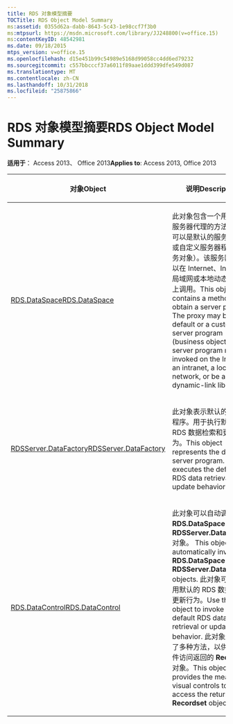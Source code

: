 ```yaml
---
title: RDS 对象模型摘要
TOCTitle: RDS Object Model Summary
ms:assetid: 0355d62a-dabb-8643-5c43-1e98ccf7f3b0
ms:mtpsurl: https://msdn.microsoft.com/library/JJ248800(v=office.15)
ms:contentKeyID: 48542981
ms.date: 09/18/2015
mtps_version: v=office.15
ms.openlocfilehash: d15e451b99c54989e5168d99058cc4dd6ed79232
ms.sourcegitcommit: c557bbcccf37a6011f89aae1ddd399dfe549d087
ms.translationtype: MT
ms.contentlocale: zh-CN
ms.lasthandoff: 10/31/2018
ms.locfileid: "25875866"
---
```

# <a name="rds-object-model-summary"></a><span data-ttu-id="b0c0a-102">RDS 对象模型摘要</span><span class="sxs-lookup"><span data-stu-id="b0c0a-102">RDS Object Model Summary</span></span>


<span data-ttu-id="b0c0a-103">**适用于**： Access 2013、 Office 2013</span><span class="sxs-lookup"><span data-stu-id="b0c0a-103">**Applies to**: Access 2013, Office 2013</span></span>

<table>
<colgroup>
<col style="width: 50%" />
<col style="width: 50%" />
</colgroup>
<thead>
<tr class="header">
<th><p><span data-ttu-id="b0c0a-104">对象</span><span class="sxs-lookup"><span data-stu-id="b0c0a-104">Object</span></span></p></th>
<th><p><span data-ttu-id="b0c0a-105">说明</span><span class="sxs-lookup"><span data-stu-id="b0c0a-105">Description</span></span></p></th>
</tr>
</thead>
<tbody>
<tr class="odd">
<td><p><span data-ttu-id="b0c0a-106"><a href="dataspace-object-rds.md">RDS.DataSpace</a></span><span class="sxs-lookup"><span data-stu-id="b0c0a-106"><a href="dataspace-object-rds.md">RDS.DataSpace</a></span></span></p></td>
<td><p><span data-ttu-id="b0c0a-p101">此对象包含一个用于获取服务器代理的方法。代理可以是默认的服务器程序或自定义服务器程序（业务对象）。该服务器程序可以在 Internet、Intranet、局域网或本地动态链接库上调用。</span><span class="sxs-lookup"><span data-stu-id="b0c0a-p101">This object contains a method to obtain a server proxy. The proxy may be the default or a custom server program (business object). The server program may be invoked on the Internet, an intranet, a local area network, or be a local dynamic-link library.</span></span></p></td>
</tr>
<tr class="even">
<td><p><span data-ttu-id="b0c0a-110"><a href="datafactory-object-rdsserver.md">RDSServer.DataFactory</a></span><span class="sxs-lookup"><span data-stu-id="b0c0a-110"><a href="datafactory-object-rdsserver.md">RDSServer.DataFactory</a></span></span></p></td>
<td><p><span data-ttu-id="b0c0a-p102">此对象表示默认的服务器程序。用于执行默认的 RDS 数据检索和更新行为。</span><span class="sxs-lookup"><span data-stu-id="b0c0a-p102">This object represents the default server program. It executes the default RDS data retrieval and update behavior.</span></span></p></td>
</tr>
<tr class="odd">
<td><p><span data-ttu-id="b0c0a-113"><a href="datacontrol-object-rds.md">RDS.DataControl</a></span><span class="sxs-lookup"><span data-stu-id="b0c0a-113"><a href="datacontrol-object-rds.md">RDS.DataControl</a></span></span></p></td>
<td><p><span data-ttu-id="b0c0a-114">此对象可以自动调用 <strong>RDS.DataSpace</strong> 和 <strong>RDSServer.DataFactory</strong> 对象。
</span><span class="sxs-lookup"><span data-stu-id="b0c0a-114">This object can automatically invoke the <strong>RDS.DataSpace</strong> and <strong>RDSServer.DataFactory</strong> objects.</span></span> <span data-ttu-id="b0c0a-115">此对象可用于调用默认的 RDS 数据检索或更新行为。</span><span class="sxs-lookup"><span data-stu-id="b0c0a-115">Use this object to invoke the default RDS data retrieval or update behavior.</span></span> <span data-ttu-id="b0c0a-116">此对象还提供了多种方法，以供可视控件访问返回的 <strong>Recordset</strong> 对象。</span><span class="sxs-lookup"><span data-stu-id="b0c0a-116">This object also provides the means for visual controls to access the returned <strong>Recordset</strong> object.</span></span></p></td>
</tr>
</tbody>
</table>

